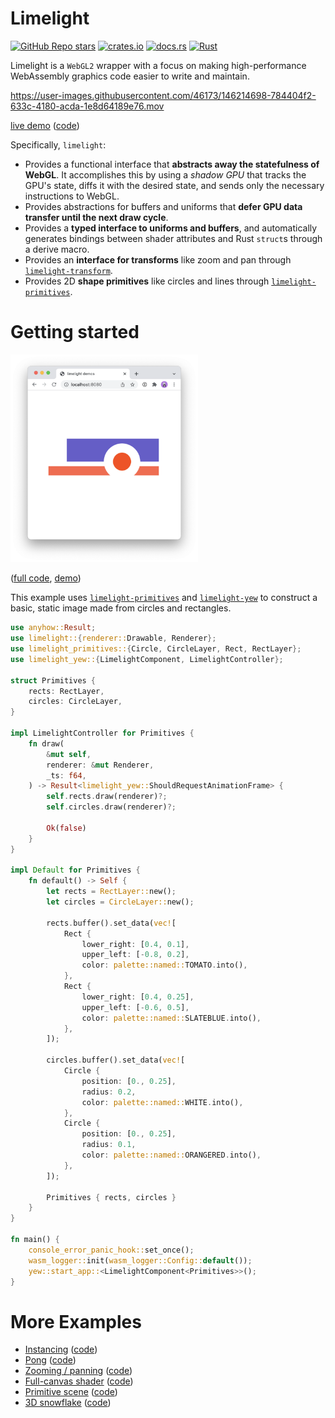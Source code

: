 # Limelight

[![GitHub Repo stars](https://img.shields.io/github/stars/drifting-in-space/limelight?style=social)](https://github.com/drifting-in-space/limelight)
[![crates.io](https://img.shields.io/crates/v/limelight.svg)](https://crates.io/crates/limelight)
[![docs.rs](https://img.shields.io/badge/docs-release-brightgreen)](https://docs.rs/limelight/)
[![Rust](https://github.com/drifting-in-space/limelight/actions/workflows/rust.yml/badge.svg)](https://github.com/drifting-in-space/limelight/actions/workflows/rust.yml)

Limelight is a `WebGL2` wrapper with a focus on making high-performance WebAssembly graphics code easier to write and maintain.

https://user-images.githubusercontent.com/46173/146214698-784404f2-633c-4180-acda-1e8d64189e76.mov

[live demo](https://drifting-in-space.github.io/limelight/primitive-scene/) ([code](https://github.com/drifting-in-space/limelight/tree/main/examples/primitive-scene))

Specifically, `limelight`:
- Provides a functional interface that **abstracts away the statefulness of WebGL**.
  It accomplishes this by using a *shadow GPU* that tracks the GPU's state, diffs it with the
  desired state, and sends only the necessary instructions to WebGL.
- Provides abstractions for buffers and uniforms that **defer GPU data transfer until the next draw cycle**.
- Provides a **typed interface to uniforms and buffers**, and automatically generates bindings
  between shader attributes and Rust `struct`s through a derive macro.
- Provides an **interface for transforms** like zoom and pan through [`limelight-transform`](https://github.com/drifting-in-space/limelight/tree/main/transform).
- Provides 2D **shape primitives** like circles and lines through [`limelight-primitives`](https://github.com/drifting-in-space/limelight/tree/main/primitives).

# Getting started

<a href="https://drifting-in-space.github.io/limelight/05-primitives/"><img style="width: 300px;" src="https://github.com/drifting-in-space/limelight/raw/main/assets/05-primitives.png" alt="Abstract art made from circles and rectangles." /></a>

([full code](https://github.com/drifting-in-space/limelight/tree/main/examples/05-primitives),
[demo](https://drifting-in-space.github.io/limelight/05-primitives/))

This example uses [`limelight-primitives`](https://github.com/drifting-in-space/limelight/tree/main/primitives)
and [`limelight-yew`](https://github.com/drifting-in-space/limelight/tree/main/yew) to construct a basic, static image
made from circles and rectangles.

```rust
use anyhow::Result;
use limelight::{renderer::Drawable, Renderer};
use limelight_primitives::{Circle, CircleLayer, Rect, RectLayer};
use limelight_yew::{LimelightComponent, LimelightController};

struct Primitives {
    rects: RectLayer,
    circles: CircleLayer,
}

impl LimelightController for Primitives {
    fn draw(
        &mut self,
        renderer: &mut Renderer,
        _ts: f64,
    ) -> Result<limelight_yew::ShouldRequestAnimationFrame> {
        self.rects.draw(renderer)?;
        self.circles.draw(renderer)?;

        Ok(false)
    }
}

impl Default for Primitives {
    fn default() -> Self {
        let rects = RectLayer::new();
        let circles = CircleLayer::new();

        rects.buffer().set_data(vec![
            Rect {
                lower_right: [0.4, 0.1],
                upper_left: [-0.8, 0.2],
                color: palette::named::TOMATO.into(),
            },
            Rect {
                lower_right: [0.4, 0.25],
                upper_left: [-0.6, 0.5],
                color: palette::named::SLATEBLUE.into(),
            },
        ]);

        circles.buffer().set_data(vec![
            Circle {
                position: [0., 0.25],
                radius: 0.2,
                color: palette::named::WHITE.into(),
            },
            Circle {
                position: [0., 0.25],
                radius: 0.1,
                color: palette::named::ORANGERED.into(),
            },
        ]);

        Primitives { rects, circles }
    }
}

fn main() {
    console_error_panic_hook::set_once();
    wasm_logger::init(wasm_logger::Config::default());
    yew::start_app::<LimelightComponent<Primitives>>();
}
```

# More Examples

- [Instancing](https://drifting-in-space.github.io/limelight/instances/) ([code](https://github.com/drifting-in-space/limelight/tree/main/examples/instances))
- [Pong](https://drifting-in-space.github.io/limelight/pong/)  ([code](https://github.com/drifting-in-space/limelight/tree/main/examples/pong))
- [Zooming / panning](https://drifting-in-space.github.io/limelight/zoom-pan/) ([code](https://github.com/drifting-in-space/limelight/tree/main/examples/zoom-pan))
- [Full-canvas shader](https://drifting-in-space.github.io/limelight/shaderfun/) ([code](https://github.com/drifting-in-space/limelight/tree/main/examples/shaderfun))
- [Primitive scene](https://drifting-in-space.github.io/limelight/primitive-scene/) ([code](https://github.com/drifting-in-space/limelight/tree/main/examples/primitive-scene))
- [3D snowflake](https://drifting-in-space.github.io/limelight/snowflake/) ([code](https://github.com/drifting-in-space/limelight/tree/main/examples/snowflake))
